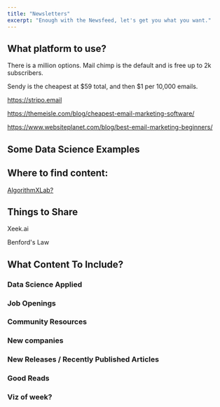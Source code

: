 ```yaml
---
title: "Newsletters"
excerpt: "Enough with the Newsfeed, let's get you what you want."
---
```



## What platform to use?
There is a million options. Mail chimp is the default and is free up to 2k subscribers.

Sendy is the cheapest at $59 total, and then $1 per 10,000 emails.


https://stripo.email


https://themeisle.com/blog/cheapest-email-marketing-software/


https://www.websiteplanet.com/blog/best-email-marketing-beginners/



## Some Data Science Examples


## Where to find content:
[AlgorithmXLab?](https://algorithmxlab.com/)


## Things to Share
Xeek.ai

Benford's Law



## What Content To Include?


### Data Science Applied

### Job Openings

### Community Resources

### New companies

### New Releases / Recently Published Articles

### Good Reads

### Viz of week?
